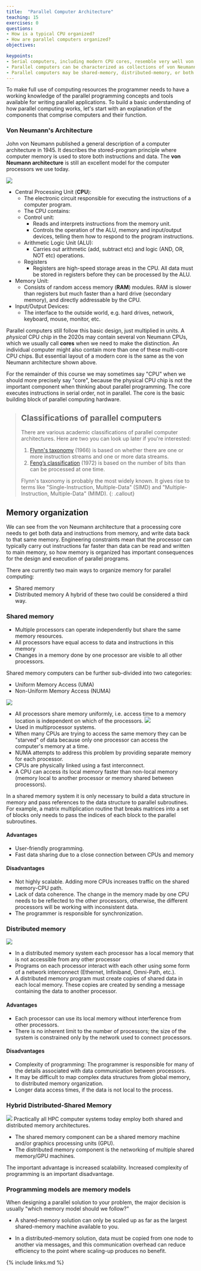 ```yaml
---
title:  "Parallel Computer Architecture"
teaching: 15
exercises: 0
questions:
- How is a typical CPU organized?
- How are parallel computers organized?
objectives:

keypoints:
- Serial computers, including modern CPU cores, resemble very well von Neumann's 1945 design.
- Parallel computers can be characterized as collections of von Neumann CPUs.
- Parallel computers may be shared-memory, distributed-memory, or both.
---
```


To make full use of computing resources the programmer needs to have a working knowledge of the parallel programming concepts and tools available for writing parallel applications. To build a basic understanding of how parallel computing works, let's start with an explanation of the components that comprise computers and their function.

### Von Neumann's Architecture

John von Neumann published a general description of a computer architecture in 1945. It describes the stored-program principle where computer memory is used to store both instructions and data. The **von Neumann architecture** is still an excellent model for the computer processors we use today.

![](../fig/von_Neumann.svg)

- Central Processing Unit (**CPU**):
    - The electronic circuit responsible for executing the instructions of a computer program.
    - The CPU contains:
    - Control unit:
        - Reads and interprets instructions from the memory unit.
        - Controls the operation of the ALU, memory and input/output devices, telling them how to respond to the program instructions.
    - Arithmetic Logic Unit (ALU):
        - Carries out arithmetic (add, subtract etc) and logic (AND, OR, NOT etc) operations.
    - Registers
        - Registers are high-speed storage areas in the CPU.  All data must be stored in registers before they can be processed by the ALU.
- Memory Unit:
    - Consists of random access memory (**RAM**) modules. RAM is slower than registers but much faster than a hard drive (secondary memory), and directly addressable by the CPU.
- Input/Output Devices:
    - The interface to the outside world, e.g. hard drives, network, keyboard, mouse, monitor, etc.

Parallel computers still follow this basic design, just multiplied in units.  A
*physical* CPU chip in the 2020s may contain several von Neumann CPUs, which we
usually call **cores** when we need to make the distinction.  An individual
computer might also contain more than one of these multi-core CPU chips.  But
essential layout of a modern core is the same as the von Neumann architecture
shown above.

For the remainder of this course we may sometimes say "CPU" when we should more
precisely say "core", because the physical CPU chip is not the important
component when thinking about parallel programming.  The core executes
instructions in serial order, not in parallel.  The core is the basic building
block of parallel computing hardware.

> ## Classifications of parallel computers
> There are various academic classifications of parallel computer architectures.
> Here are two you can look up later if you're interested:
> 
> 1. [Flynn's taxonomy](https://en.wikipedia.org/wiki/Flynn%27s_taxonomy) (1966) is based on whether there are one or more instruction streams and one or more data streams.
> 2. [Feng’s classification](https://en.wikipedia.org/wiki/Feng%27s_classification) (1972) is based on the number of bits than can be processed at one time.
>
> Flynn's taxonomy is probably the most widely known. It gives rise to terms like "Single-Instruction, Multiple-Data" (SIMD) and "Multiple-Instruction, Multiple-Data" (MIMD).
{: .callout}

## Memory organization

We can see from the von Neumann architecture that a processing core needs to
get both data and instructions from memory, and write data back to that same
memory.  Engineering constraints mean that the processor can typically carry
out instructions far faster than data can be read and written to main memory,
so how memory is organized has important consequences for the design and
execution of parallel programs.

There are currently two main ways to organize memory for parallel computing:
- Shared memory
- Distributed memory
A hybrid of these two could be considered a third way.

### Shared memory

- Multiple processors can operate independently but share the same memory resources.
- All processors have equal access to data and instructions in this memory
- Changes in a memory done by one processor are visible to all other processors.

Shared memory computers can be further sub-divided into two categories:

- Uniform Memory Access (UMA)
- Non-Uniform Memory Access (NUMA)

![](../fig/shared_memory_UMA.svg)
- All processors share memory uniformly, i.e. access time to a memory location is independent on which of the processors.
![](../fig/shared_memory_NUMA.svg)
- Used in multiprocessor systems.
- When many CPUs are trying to access the same memory they can be "starved" of data because only one processor can access the computer's memory at a time.
- NUMA attempts to address this problem by providing separate memory for each processor.
- CPUs are physically linked using a fast interconnect.
- A CPU can access its local memory faster than non-local memory (memory local to another processor or memory shared between processors).

In a shared memory system it is only necessary to build a data structure in memory and pass references to the data structure to parallel subroutines. For example, a matrix multiplication routine that breaks matrices into a set of blocks only needs to pass the indices of each block to the parallel subroutines.

#### Advantages
- User-friendly programming.
- Fast data sharing due to a close connection between CPUs and memory

#### Disadvantages
- Not highly scalable. Adding more CPUs increases traffic on the shared memory-CPU path.
- Lack of data coherence. The change in the memory made by one CPU needs to be reflected to the other processors, otherwise, the different processors will be working with inconsistent data.
- The programmer is responsible for synchronization.

### Distributed memory

![](../fig/distributed_memory.svg)

- In a distributed memory system each processor has a local memory that is not accessible from any other processor
- Programs on each processor interact with each other using some form of a network interconnect (Ethernet, Infiniband, Omni-Path, etc.).
- A distributed memory program must create copies of shared data in each local memory. These copies are created by sending a message containing the data to another processor.

#### Advantages

- Each processor can use its local memory without interference from other processors.
- There is no inherent limit to the number of processors; the size of the system is constrained only by the network used to connect processors.

#### Disadvantages

- Complexity of programming: The programmer is responsible for many of the details associated with data communication between processors.
- It may be difficult to map complex data structures from global memory, to distributed memory organization.
- Longer data access times, if the data is not local to the process.

### Hybrid Distributed-Shared Memory
![](../fig/hybrid_distributed_memory.svg)
Practically all HPC computer systems today employ both shared and distributed memory architectures.

- The shared memory component can be a shared memory machine and/or graphics processing units (GPU).
- The distributed memory component is the networking of multiple shared memory/GPU machines.

The important advantage is increased scalability. Increased complexity of programming is an important disadvantage.

### Programming models are memory models

When designing a parallel solution to your problem, the major decision is
usually "which memory model should we follow?"

- A shared-memory solution can only be scaled up as far as the largest
  shared-memory machine available to you.

- In a distributed-memory solution, data must be copied from one node to another
  via messages, and this communication overhead can reduce efficiency to the
  point where scaling-up produces no benefit.


{% include links.md %}
